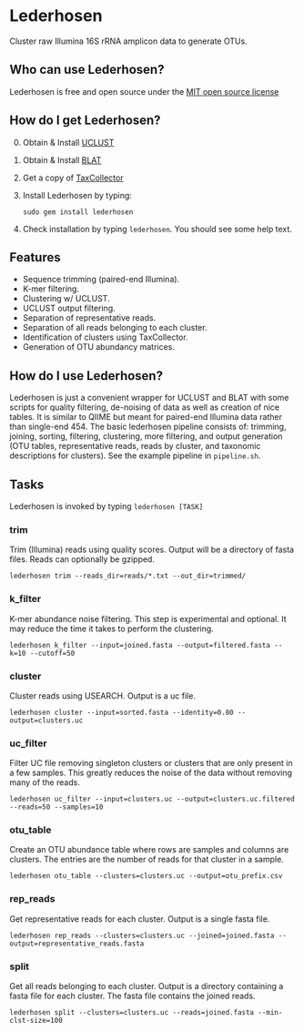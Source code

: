# Lederhosen

Cluster raw Illumina 16S rRNA amplicon data to generate OTUs.

## Who can use Lederhosen?

Lederhosen is free and open source under the [MIT open source license](http://opensource.org/licenses/mit-license.php/)

## How do I get Lederhosen?

0. Obtain & Install [UCLUST](http://www.drive5.com/)
1. Obtain & Install [BLAT](http://genome.ucsc.edu/FAQ/FAQblat.html#blat3)
2. Get a copy of [TaxCollector](http://github.com/audy/taxcollector)
3. Install Lederhosen by typing:

    `sudo gem install lederhosen`
4. Check installation by typing `lederhosen`. You should see some help text.

## Features

- Sequence trimming (paired-end Illumina).
- K-mer filtering.
- Clustering w/ UCLUST.
- UCLUST output filtering.
- Separation of representative reads.
- Separation of all reads belonging to each cluster.
- Identification of clusters using TaxCollector.
- Generation of OTU abundancy matrices.

## How do I use Lederhosen?

Lederhosen is just a convenient wrapper for UCLUST and BLAT with some scripts for quality filtering, de-noising of data as well as creation of nice tables. It is similar to QIIME but meant for paired-end Illumina data rather than single-end 454. The basic lederhosen pipeline consists of: trimming, joining, sorting, filtering, clustering, more filtering, and output generation (OTU tables, representative reads, reads by cluster, and taxonomic descriptions for clusters). See the example pipeline in `pipeline.sh`.

## Tasks

Lederhosen is invoked by typing `lederhosen [TASK]`

### trim

Trim (Illumina) reads using quality scores. Output will be a directory of fasta files. Reads can optionally be gzipped.

    lederhosen trim --reads_dir=reads/*.txt --out_dir=trimmed/

### k_filter

K-mer abundance noise filtering. This step is experimental and optional. It may reduce the time it takes to perform the clustering.

    lederhosen k_filter --input=joined.fasta --output=filtered.fasta --k=10 --cutoff=50

### cluster

Cluster reads using USEARCH. Output is a uc file.

    lederhosen cluster --input=sorted.fasta --identity=0.80 --output=clusters.uc

### uc_filter

Filter UC file removing singleton clusters or clusters that are only present in a few samples. This greatly reduces the noise of the data without removing many of the reads.

    lederhosen uc_filter --input=clusters.uc --output=clusters.uc.filtered --reads=50 --samples=10

### otu_table

Create an OTU abundance table where rows are samples and columns are clusters. The entries are the number of reads for that cluster in a sample.

    lederhosen otu_table --clusters=clusters.uc --output=otu_prefix.csv

### rep_reads

Get representative reads for each cluster. Output is a single fasta file.

    lederhosen rep_reads --clusters=clusters.uc --joined=joined.fasta --output=representative_reads.fasta

### split

Get all reads belonging to each cluster. Output is a directory containing a fasta file for each cluster. The fasta file contains the joined reads.

    lederhosen split --clusters=clusters.uc --reads=joined.fasta --min-clst-size=100
